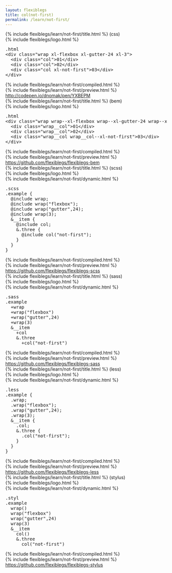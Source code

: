 ```yaml
---
layout: flexiblegs
title: col(not-first)
permalink: /learn/not-first/
---
```


<div id="css">
  <div class="dn-browser">
    <div class="dn-browser-header">
      <div class="dn-style--title">{% include flexiblegs/learn/not-first/title.html %} (css)</div>
      {% include flexiblegs/logo.html %}
    </div>
    <div class="dn-browser-body">
      <div class="dn-browser-body__pre">
        <pre class="not-compiled"><div class="dn-tag dn-tag--gray dn-tag--top dn-tag--button"><i class="fa fa-rocket fa-lg"></i></div><div class="dn-tag dn-tag--gray dn-tag--bottom">.html</div><!--
          -->&lt;div class="wrap xl-flexbox xl-gutter-24 xl-3"&gt;<br/><!--
          -->  &lt;div class="col"&gt;01&lt;/div&gt;<br/><!--
          -->  &lt;div class="col"&gt;02&lt;/div&gt;<br/><!--
          -->  &lt;div class="col <span>xl-not-first</span>"&gt;03&lt;/div&gt;<br/><!--
          -->&lt;/div&gt;<!--
        --></pre>
        {% include flexiblegs/learn/not-first/compiled.html %}
      </div>
      {% include flexiblegs/learn/not-first/preview.html %}
      <div class="dn-browser-footer">
        <div class="wrap xl-gutter-24 xl-outside-24 xl-center xl-auto">
          <div class="col">
            <a href="http://codepen.io/dnomak/pen/YXBEPM?editors=110" class="dn-button dn-button--link">http://codepen.io/dnomak/pen/YXBEPM</a>
          </div>
        </div>
      </div>
    </div>
  </div>
</div>

<div id="bem">
  <div class="dn-browser">
    <div class="dn-browser-header">
      <div class="dn-style--title">{% include flexiblegs/learn/not-first/title.html %} (bem)</div>
      {% include flexiblegs/logo.html %}
    </div>
    <div class="dn-browser-body">
      <div class="dn-browser-body__pre">
        <pre class="not-compiled"><div class="dn-tag dn-tag--gray dn-tag--top dn-tag--button"><i class="fa fa-rocket fa-lg"></i></div><div class="dn-tag dn-tag--gray dn-tag--bottom">.html</div><!--
          -->&lt;div class="wrap wrap--xl-flexbox wrap--xl-gutter-24 wrap--xl-3"&gt;<br/><!--
          -->  &lt;div class="wrap__col"&gt;01&lt;/div&gt;<br/><!--
          -->  &lt;div class="wrap__col"&gt;02&lt;/div&gt;<br/><!--
          -->  &lt;div class="wrap__col <span>wrap__col--xl-not-first</span>"&gt;03&lt;/div&gt;<br/><!--
          -->&lt;/div&gt;<!--
        --></pre>
        {% include flexiblegs/learn/not-first/compiled.html %}
      </div>
      {% include flexiblegs/learn/not-first/preview.html %}
      <div class="dn-browser-footer">
        <div class="wrap xl-gutter-24 xl-outside-24 xl-center xl-auto">
          <div class="col">
            <a href="https://github.com/flexiblegs/flexiblegs-bem" class="dn-button dn-button--link">https://github.com/flexiblegs/flexiblegs-bem</a>
          </div>
        </div>
      </div>
    </div>
  </div>
</div>

<div id="scss">
  <div class="dn-browser">
    <div class="dn-browser-header">
      <div class="dn-style--title">{% include flexiblegs/learn/not-first/title.html %} (scss)</div>
      {% include flexiblegs/logo.html %}
    </div>
    <div class="dn-browser-body">
      <div class="dn-browser-body__pre">
        <div class="wrap xl-top xl-gutter-24 xl-2 md-1">
          {% include flexiblegs/learn/not-first/dynamic.html %}
          <div class="col">
            <pre class="not-compiled"><div class="dn-tag dn-tag--gray dn-tag--top dn-tag--button"><i class="fa fa-rocket fa-lg"></i></div><div class="dn-tag dn-tag--gray dn-tag--bottom">.scss</div><!--
              -->.example {<br/><!--
              -->  @include wrap;<br/><!--
              -->  @include wrap("flexbox");<br/><!--
              -->  @include wrap("gutter",24);<br/><!--
              -->  @include wrap(3);<br/><!--
              -->  &__item {<br/><!--
              -->    @include col;<br/><!--
              -->    &.three {<br/><!--
              -->      @include <span>col("not-first")</span>;<br/><!--
              -->    }<br/><!--
              -->  }<br/><!--
              -->}<!--
            --></pre>
            {% include flexiblegs/learn/not-first/compiled.html %}
          </div>
        </div>
      </div>
      {% include flexiblegs/learn/not-first/preview.html %}
      <div class="dn-browser-footer">
        <div class="wrap xl-gutter-24 xl-outside-24 xl-center xl-auto">
          <div class="col">
            <a href="https://github.com/flexiblegs/flexiblegs-scss" class="dn-button dn-button--link">https://github.com/flexiblegs/flexiblegs-scss</a>
          </div>
        </div>
      </div>
    </div>
  </div>
</div>

<div id="sass">
  <div class="dn-browser">
    <div class="dn-browser-header">
      <div class="dn-style--title">{% include flexiblegs/learn/not-first/title.html %} (sass)</div>
      {% include flexiblegs/logo.html %}
    </div>
    <div class="dn-browser-body">
      <div class="dn-browser-body__pre">
        <div class="wrap xl-top xl-gutter-24 xl-2 md-1">
          {% include flexiblegs/learn/not-first/dynamic.html %}
          <div class="col">
            <pre class="not-compiled"><div class="dn-tag dn-tag--gray dn-tag--top dn-tag--button"><i class="fa fa-rocket fa-lg"></i></div><div class="dn-tag dn-tag--gray dn-tag--bottom">.sass</div><!--
              -->.example<br/><!--
              -->  +wrap<br/><!--
              -->  +wrap("flexbox")<br/><!--
              -->  +wrap("gutter",24)<br/><!--
              -->  +wrap(3)<br/><!--
              -->  &__item<br/><!--
              -->    +col<br/><!--
              -->    &.three<br/><!--
              -->      +<span>col("not-first")</span><!--
            --></pre>
            {% include flexiblegs/learn/not-first/compiled.html %}
          </div>
        </div>
      </div>
      {% include flexiblegs/learn/not-first/preview.html %}
      <div class="dn-browser-footer">
        <div class="wrap xl-gutter-24 xl-outside-24 xl-center xl-auto">
          <div class="col">
            <a href="https://github.com/flexiblegs/flexiblegs-sass" class="dn-button dn-button--link">https://github.com/flexiblegs/flexiblegs-sass</a>
          </div>
        </div>
      </div>
    </div>
  </div>
</div>

<div id="less">
  <div class="dn-browser">
    <div class="dn-browser-header">
      <div class="dn-style--title">{% include flexiblegs/learn/not-first/title.html %} (less)</div>
      {% include flexiblegs/logo.html %}
    </div>
    <div class="dn-browser-body">
      <div class="dn-browser-body__pre">
        <div class="wrap xl-top xl-gutter-24 xl-2 md-1">
          {% include flexiblegs/learn/not-first/dynamic.html %}
          <div class="col">
            <pre class="not-compiled"><div class="dn-tag dn-tag--gray dn-tag--top dn-tag--button"><i class="fa fa-rocket fa-lg"></i></div><div class="dn-tag dn-tag--gray dn-tag--bottom">.less</div><!--
              -->.example {<br/><!--
              -->  .wrap;<br/><!--
              -->  .wrap("flexbox");<br/><!--
              -->  .wrap("gutter",24);<br/><!--
              -->  .wrap(3);<br/><!--
              -->  &__item {<br/><!--
              -->    .col;<br/><!--
              -->    &.three {<br/><!--
              -->      .<span>col("not-first")</span>;<br/><!--
              -->    }<br/><!--
              -->  }<br/><!--
              -->}<!--
            --></pre>
            {% include flexiblegs/learn/not-first/compiled.html %}
          </div>
        </div>
      </div>
      {% include flexiblegs/learn/not-first/preview.html %}
      <div class="dn-browser-footer">
        <div class="wrap xl-gutter-24 xl-outside-24 xl-center xl-auto">
          <div class="col">
            <a href="https://github.com/flexiblegs/flexiblegs-less" class="dn-button dn-button--link">https://github.com/flexiblegs/flexiblegs-less</a>
          </div>
        </div>
      </div>
    </div>
  </div>
</div>

<div id="stylus">
  <div class="dn-browser">
    <div class="dn-browser-header">
      <div class="dn-style--title">{% include flexiblegs/learn/not-first/title.html %} (stylus)</div>
      {% include flexiblegs/logo.html %}
    </div>
    <div class="dn-browser-body">
      <div class="dn-browser-body__pre">
        <div class="wrap xl-top xl-gutter-24 xl-2 md-1">
          {% include flexiblegs/learn/not-first/dynamic.html %}
          <div class="col">
            <pre class="not-compiled"><div class="dn-tag dn-tag--gray dn-tag--top dn-tag--button"><i class="fa fa-rocket fa-lg"></i></div><div class="dn-tag dn-tag--gray dn-tag--bottom">.styl</div><!--
              -->.example<br/><!--
              -->  wrap()<br/><!--
              -->  wrap("flexbox")<br/><!--
              -->  wrap("gutter",24)<br/><!--
              -->  wrap(3)<br/><!--
              -->  &__item<br/><!--
              -->    col()<br/><!--
              -->    &.three<br/><!--
              -->      <span>col("not-first")</span><!--
            --></pre>
            {% include flexiblegs/learn/not-first/compiled.html %}
          </div>
        </div>
      </div>
      {% include flexiblegs/learn/not-first/preview.html %}
      <div class="dn-browser-footer">
        <div class="wrap xl-gutter-24 xl-outside-24 xl-center xl-auto">
          <div class="col">
            <a href="https://github.com/flexiblegs/flexiblegs-stylus" class="dn-button dn-button--link">https://github.com/flexiblegs/flexiblegs-stylus</a>
          </div>
        </div>
      </div>
    </div>
  </div>
</div>
